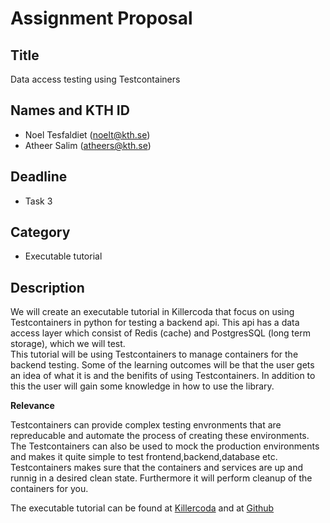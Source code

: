 # Assignment Proposal

## Title
Data access testing using Testcontainers

## Names and KTH ID

  - Noel Tesfaldiet (noelt@kth.se)
  - Atheer Salim (atheers@kth.se)

## Deadline
- Task 3

## Category
- Executable tutorial

## Description
We will create an executable tutorial in Killercoda that focus on using Testcontainers in python for testing a backend api. This api has a data
access layer which consist of Redis (cache) and PostgresSQL (long term storage), which we will test.  
This tutorial will be using Testcontainers to manage containers for the backend testing. Some of the learning outcomes will be that the user gets an idea of what it is and
the benifits of using Testcontainers. In addition to this the user will gain some knowledge in how to use the library.        

 **Relevance**

Testcontainers can provide complex testing envronments that are repreducable and automate the process of creating these environments. The Testcontainers can also be used to 
mock the production environments and makes it quite simple to test frontend,backend,database etc. Testcontainers makes sure that the containers
and services are up and runnig in a desired clean state. Furthermore it will perform cleanup of the containers for you.

The executable tutorial can be found at [Killercoda](https://killercoda.com/atheer2104/scenario/killercoda-executable-tutortial) and at [Github](https://github.com/Atheer2104/dd2382-devops-executable-tutortial)

